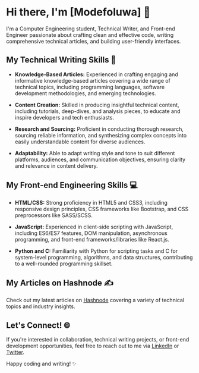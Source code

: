 # Hi there, I'm [Modefoluwa] 👋

I'm a Computer Engineering student, Technical Writer, and Front-end Engineer passionate about crafting clean and effective code, writing comprehensive technical articles, and building user-friendly interfaces.

## My Technical Writing Skills 📝

- **Knowledge-Based Articles:** Experienced in crafting engaging and informative knowledge-based articles covering a wide range of technical topics, including programming languages, software development methodologies, and emerging technologies.
  
- **Content Creation:** Skilled in producing insightful technical content, including tutorials, deep-dives, and analysis pieces, to educate and inspire developers and tech enthusiasts.

- **Research and Sourcing:** Proficient in conducting thorough research, sourcing reliable information, and synthesizing complex concepts into easily understandable content for diverse audiences.

- **Adaptability:** Able to adapt writing style and tone to suit different platforms, audiences, and communication objectives, ensuring clarity and relevance in content delivery.

## My Front-end Engineering Skills 💻

- **HTML/CSS:** Strong proficiency in HTML5 and CSS3, including responsive design principles, CSS frameworks like Bootstrap, and CSS preprocessors like SASS/SCSS.

- **JavaScript:** Experienced in client-side scripting with JavaScript, including ES6/ES7 features, DOM manipulation, asynchronous programming, and front-end frameworks/libraries like React.js.

- **Python and C:** Familiarity with Python for scripting tasks and C for system-level programming, algorithms, and data structures, contributing to a well-rounded programming skillset.

## My Articles on Hashnode ✍️

Check out my latest articles on [Hashnode](https://mode9writes.hashnode.dev/) covering a variety of technical topics and industry insights.

## Let's Connect! 🌐

If you're interested in collaboration, technical writing projects, or front-end development opportunities, feel free to reach out to me via [LinkedIn](https://www.linkedin.com/in/modefoluwa-adeniyi-samuel-7971a321a) or [Twitter](https://x.com/Mode_the_first?t=HJTRCmDGB7wIHJoClBKIUQ&s=09).

Happy coding and writing! ✨

